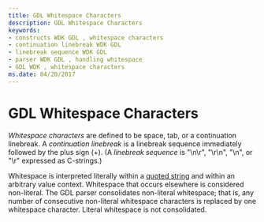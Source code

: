```yaml
---
title: GDL Whitespace Characters
description: GDL Whitespace Characters
keywords:
- constructs WDK GDL , whitespace characters
- continuation linebreak WDK GDL
- linebreak sequence WDK GDL
- parser WDK GDL , handling whitespace
- GDL WDK , whitespace characters
ms.date: 04/20/2017
---
```


# GDL Whitespace Characters


*Whitespace characters* are defined to be space, tab, or a continuation linebreak. A *continuation linebreak* is a linebreak sequence immediately followed by the plus sign (+). (A *linebreak sequence* is "\\n\\r", "\\r\\n", "\\n", or "\\r" expressed as C-strings.)

Whitespace is interpreted literally within a [quoted string](gdl-quoted-strings.md) and within an arbitrary value context. Whitespace that occurs elsewhere is considered non-literal. The GDL parser consolidates non-literal whitespace; that is, any number of consecutive non-literal whitespace characters is replaced by one whitespace character. Literal whitespace is not consolidated.

 

 




